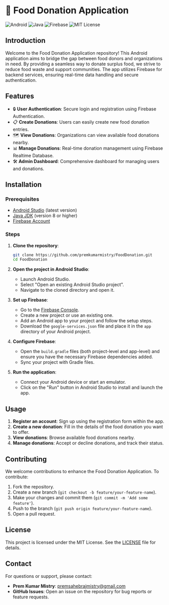 
# 🍲 Food Donation Application

![Android](https://img.shields.io/badge/Platform-Android-green?logo=android)
![Java](https://img.shields.io/badge/Language-Java-blue?logo=java)
![Firebase](https://img.shields.io/badge/Backend-Firebase-orange?logo=firebase)
![MIT License](https://img.shields.io/github/license/premkumarmistry/FoodDonation)

## Introduction

Welcome to the Food Donation Application repository! This Android application aims to bridge the gap between food donors and organizations in need. By providing a seamless way to donate surplus food, we strive to reduce food waste and support communities. The app utilizes Firebase for backend services, ensuring real-time data handling and secure authentication.

## Features

- 🔒 **User Authentication**: Secure login and registration using Firebase Authentication.
- 📋 **Create Donations**: Users can easily create new food donation entries.
- 🗺️ **View Donations**: Organizations can view available food donations nearby.
- 📊 **Manage Donations**: Real-time donation management using Firebase Realtime Database.
- 🛠️ **Admin Dashboard**: Comprehensive dashboard for managing users and donations.

## Installation

### Prerequisites

- [Android Studio](https://developer.android.com/studio) (latest version)
- [Java JDK](https://www.oracle.com/java/technologies/javase-downloads.html) (version 8 or higher)
- [Firebase Account](https://firebase.google.com/)

### Steps

1. **Clone the repository**:
   ```sh
   git clone https://github.com/premkumarmistry/FoodDonation.git
   cd FoodDonation
   ```

2. **Open the project in Android Studio**:
   - Launch Android Studio.
   - Select "Open an existing Android Studio project".
   - Navigate to the cloned directory and open it.

3. **Set up Firebase**:
   - Go to the [Firebase Console](https://console.firebase.google.com/).
   - Create a new project or use an existing one.
   - Add an Android app to your project and follow the setup steps.
   - Download the `google-services.json` file and place it in the `app` directory of your Android project.

4. **Configure Firebase**:
   - Open the `build.gradle` files (both project-level and app-level) and ensure you have the necessary Firebase dependencies added.
   - Sync your project with Gradle files.

5. **Run the application**:
   - Connect your Android device or start an emulator.
   - Click on the "Run" button in Android Studio to install and launch the app.

## Usage

1. **Register an account**: Sign up using the registration form within the app.
2. **Create a new donation**: Fill in the details of the food donation you want to offer.
3. **View donations**: Browse available food donations nearby.
4. **Manage donations**: Accept or decline donations, and track their status.

## Contributing

We welcome contributions to enhance the Food Donation Application. To contribute:

1. Fork the repository.
2. Create a new branch (`git checkout -b feature/your-feature-name`).
3. Make your changes and commit them (`git commit -m 'Add some feature'`).
4. Push to the branch (`git push origin feature/your-feature-name`).
5. Open a pull request.

## License

This project is licensed under the MIT License. See the [LICENSE](LICENSE) file for details.

## Contact

For questions or support, please contact:

- **Prem Kumar Mistry**: [premsahebrajmistry@gmail.com](mailto:premsahebrajmistry@gmail.com)
- **GitHub Issues**: Open an issue on the repository for bug reports or feature requests.

